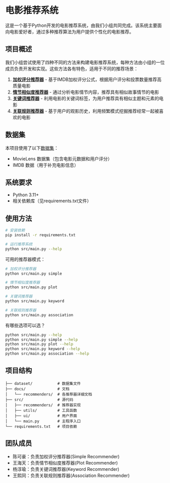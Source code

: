 # 电影推荐系统

这是一个基于Python开发的电影推荐系统，由我们小组共同完成。该系统主要面向电影爱好者，通过多种推荐算法为用户提供个性化的电影推荐。

## 项目概述

我们小组尝试使用了四种不同的方法来构建电影推荐系统，每种方法由小组的一位成员负责开发和实现。这些方法各有特色，适用于不同的推荐场景：

1. [**加权评分推荐器**](docs/recommenders/simple_recommender.md) - 基于IMDB加权评分公式，根据用户评分和投票数量推荐高质量电影
2. [**情节相似度推荐器**](docs/recommenders/plot_recommender.md) - 通过分析电影情节内容，推荐具有相似故事情节的电影
3. [**关键词推荐器**](docs/recommenders/keyword_recommender.md) - 利用电影的关键词标签，为用户推荐具有相似主题和元素的电影
4. [**关联规则推荐器**](docs/recommenders/association_recommender.md) - 基于用户的观影历史，利用频繁模式挖掘推荐经常一起被喜欢的电影

## 数据集

本项目使用了以下[数据集](https://www.kaggle.com/datasets/rounakbanik/the-movies-dataset?resource=download)：
- MovieLens 数据集（包含电影元数据和用户评分）
- IMDB 数据（用于补充电影信息）

## 系统要求

- Python 3.11+
- 相关依赖库（见requirements.txt文件）

## 使用方法

```bash
# 安装依赖
pip install -r requirements.txt

# 运行推荐系统
python src/main.py --help
```

可用的推荐器模式：
```bash
# 加权评分推荐器
python src/main.py simple

# 情节相似度推荐器
python src/main.py plot

# 关键词推荐器
python src/main.py keyword

# 关联规则推荐器
python src/main.py association
```

有哪些选项可以选？

```bash
python src/main.py --help
python src/main.py simple --help
python src/main.py plot --help
python src/main.py keyword --help
python src/main.py association --help
```



## 项目结构

```
├── dataset/           # 数据集文件
├── docs/              # 文档
│   └── recommenders/  # 各推荐器详细文档
├── src/               # 源代码
│   ├── recommenders/  # 推荐器实现
│   ├── utils/         # 工具函数
│   ├── ui/            # 用户界面
│   └── main.py        # 主程序入口
└── requirements.txt   # 项目依赖
```

## 团队成员

- 陈可豪：负责加权评分推荐器(Simple Recommender)
- 王海天：负责情节相似度推荐器(Plot Recommender)
- 杨淳瑜：负责关键词推荐器(Keyword Recommender)
- 王熙同：负责关联规则推荐器(Association Recommender)
